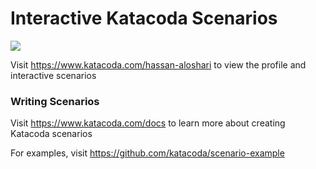# Interactive Katacoda Scenarios

[![](http://shields.katacoda.com/katacoda/hassan-aloshari/count.svg)](https://www.katacoda.com/hassan-aloshari "Get your profile on Katacoda.com")

Visit https://www.katacoda.com/hassan-aloshari to view the profile and interactive scenarios

### Writing Scenarios
Visit https://www.katacoda.com/docs to learn more about creating Katacoda scenarios

For examples, visit https://github.com/katacoda/scenario-example
